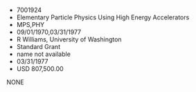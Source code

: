 * 7001924
* Elementary Particle Physics Using High Energy Accelerators
* MPS,PHY
* 09/01/1970,03/31/1977
* R Williams, University of Washington
* Standard Grant
*   name not available
* 03/31/1977
* USD 807,500.00

NONE